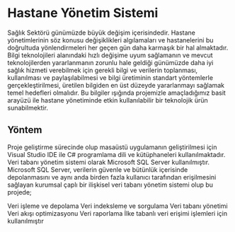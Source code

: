 # Hastane Yönetim Sistemi

Sağlık Sektörü günümüzde büyük değişim içerisindedir. Hastane yönetimlerinin söz konusu değişiklikleri algılamaları ve hastanelerini bu doğrultuda yönlendirmeleri her geçen gün daha karmaşık bir hal almaktadır. Bilgi teknolojileri alanındaki hızlı değişime uyum sağlamanın ve mevcut teknolojilerden yararlanmanın zorunlu hale geldiği günümüzde daha iyi sağlık hizmeti verebilmek için gerekli bilgi ve verilerin toplanması, kullanılması ve paylaşılabilmesi ve bilgi üretiminin standart yöntemlerle gerçekleştirilmesi, üretilen bilgiden en üst düzeyde yararlanmayı sağlamak temel hedefleri olmalıdır. Bu bilgiler ışığında projemizle amaçladığımız basit arayüzü ile hastane yönetiminde etkin kullanılabilir bir teknolojik ürün sunabilmektir.

## Yöntem
Proje geliştirme sürecinde olup masaüstü uygulamanın geliştirilmesi için Visual Studio IDE ile C# programlama dili ve kütüphaneleri kullanılmaktadır. Veri tabanı yönetim sistemi olarak Microsoft SQL Server kullanılmıştır. Microsoft SQL Server, verilerin güvenle ve bütünlük içerisinde depolanmasını ve aynı anda birden fazla kullanıcı tarafından erişilmesini sağlayan kurumsal çaplı bir ilişkisel veri tabanı yönetim sistemi olup bu projede;

Veri işleme ve depolama
Veri indeksleme ve sorgulama
Veri tabanı yönetimi
Veri akışı optimizasyonu
Veri raporlama
İlke tabanlı veri erişimi
işlemleri için kullanılmıştır
  





